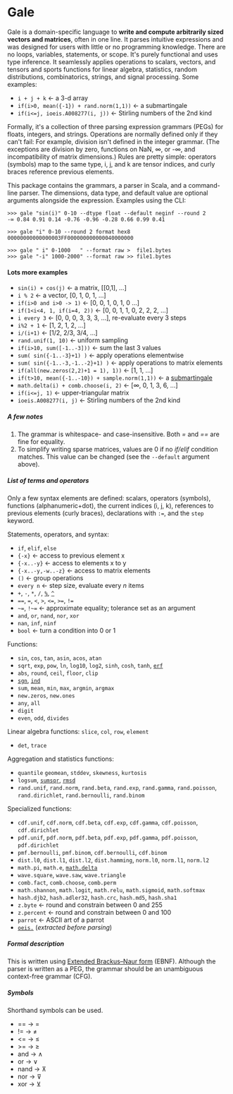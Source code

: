 
# Gale

Gale is a domain-specific language to **write and compute arbitrarily sized vectors and matrices**, often in one line.
It parses intuitive expressions and was designed for users with little or no programming knowledge. There are no loops, variables, statements, or scope. It's purely functional and uses type inference.
It seamlessly applies operations to scalars, vectors, and tensors and sports functions for linear algebra, statistics, random distributions, combinatorics, strings, and signal processing. Some examples:
- `i + j + k` ← a 3-d array
- `if(i>0, mean({-1}) + rand.norm(1,1))` ← a submartingale
- `if(i<=j, ioeis.A008277(i, j))` ← Stirling numbers of the 2nd kind

Formally, it's a collection of three parsing expression grammars (PEGs) for floats, integers, and strings. Operations are normally defined only if they can't fail: For example, division isn't defined in the integer grammar. (The exceptions are division by zero, functions on NaN, ∞, or -∞, and incompatibility of matrix dimensions.)
Rules are pretty simple: operators (symbols) map to the same type, i, j, and k are tensor indices, and curly braces reference previous elements.

This package contains the grammars, a parser in Scala, and a command-line parser.
The dimensions, data type, and default value are optional arguments alongside the expression. Examples using the CLI:
```
>>> gale "sin(i)" 0-10 --dtype float --default neginf --round 2
-∞ 0.84 0.91 0.14 -0.76 -0.96 -0.28 0.66 0.99 0.41

>>> gale "i" 0-10 --round 2 format hex8
00000000000000003FF000000000000040000000

>>> gale " i" 0-1000   " --format raw >  file1.bytes
>>> gale "-i" 1000-2000" --format raw >> file1.bytes
```

#### Lots more examples

- `sin(i) + cos(j)` ← a matrix, [[0,1], ...]
- `i % 2` ← a vector, [0, 1, 0, 1, ...] 
- `if(i>0 and i>0 -> 1)`  ← [0, 0, 1, 0, 1, 0 ...]
- `if(1<i<4, 1, if(i=4, 2))` ← [0, 0, 1, 1, 0, 2, 2, 2, ...]
- `i every 3`  ← [0, 0, 0, 3, 3, 3, ...], re-evaluate every 3 steps
- `i%2 + 1` ← [1, 2, 1, 2, ...]
- `i/(i+1)` ← [1/2, 2/3, 3/4, ...]
- `rand.unif(1, 10)` ← uniform sampling
- `if(i>10, sum([-1..-3]))` ← sum the last 3 values
- `sum( sin({-1..-3}+1) )` ← apply operations elementwise
- `sum( sin({-1..-3,-1..-2}+1) )` ← apply operations to matrix elements
- `if(all(new.zeros(2,2)+1 = 1), 1))` ← [1, 1, ...]
- `if(t>10, mean({-1..-10}) + sample.norm(1,1))` ← a [submartingale](https://en.wikipedia.org/wiki/Martingale_(probability_theory)#Submartingales,_supermartingales,_and_relationship_to_harmonic_functions)
- `math.delta(i) + comb.choose(i, 2)` ← [∞, 0, 1, 3, 6, ...]
- `if(i<=j, 1)` ← upper-triangular matrix
- `ioeis.A008277(i, j)` ← Stirling numbers of the 2nd kind


##### A few notes

1. The grammar is whitespace- and case-insensitive. Both _=_ and _==_ are fine for equality.
2. To simplify writing sparse matrices, values are 0 if no _if/elif_ condition matches. This value can be changed (see the `--default` argument above).


##### List of terms and operators

Only a few syntax elements are defined: scalars, operators (symbols), functions (alphanumeric+dot), the current indices (i, j, k), references to previous elements (curly braces), declarations with `:=`, and the `step` keyword.

Statements, operators, and syntax:
- `if`, `elif`, `else`
- `{-x}` ← access to previous element x
- `{-x..-y}` ← access to elements x to y
- `{-x..-y,-w..-z}` ← access to matrix elements
- `()` ← group operations
- `every n` ← step size, evaluate every _n_ items
- `+`, `-`, `*`, `/`, [`%`](https://en.wikipedia.org/wiki/Modulo_operation), [`^`](https://en.wikipedia.org/wiki/Exponentiation)
- `==`, `=`, `<`, `>`, `<=`, `>=`, `!=`
- `~=`, `!~=` ← approximate equality; tolerance set as an argument
- `and`, `or`, `nand`, `nor`, `xor`
- `nan`, `inf`, `ninf`
- `bool` ← turn a condition into 0 or 1

Functions:
- `sin`, `cos`, `tan`, `asin`, `acos`, `atan`
- `sqrt`, `exp`, `pow`, `ln`, `log10`, `log2`, `sinh`, `cosh`, `tanh`, [`erf`](https://en.wikipedia.org/wiki/Error_function)
- `abs`, `round`, `ceil`, `floor`, `clip`
- [`sgn`](https://en.wikipedia.org/wiki/Sign_function), [`ind`](https://en.wikipedia.org/wiki/Indicator_function)
- `sum`, `mean`, `min`, `max`, `argmin`, `argmax`
- `new.zeros`, `new.ones`
- `any`, `all`
- `digit`
- `even`, `odd`, `divides`

Linear algebra functions:
`slice`, `col`, `row`, `element`
- 	`det`, `trace`

Aggregation and statistics functions:
- `quantile` `geomean`, `stddev`, `skewness`, `kurtosis`
- `logsum`, [`sumsqr`](https://en.wikipedia.org/wiki/Total_sum_of_squares), [`rmsd`](https://en.wikipedia.org/wiki/Root-mean-square_deviation)
- `rand.unif`, `rand.norm`, `rand.beta`, `rand.exp`, `rand.gamma`, `rand.poisson`, `rand.dirichlet`,  `rand.bernoulli`, `rand.binom`

Specialized functions:

- `cdf.unif`, `cdf.norm`, `cdf.beta`, `cdf.exp`, `cdf.gamma`, `cdf.poisson`, `cdf.dirichlet`
- `pdf.unif`, `pdf.norm`, `pdf.beta`, `pdf.exp`, `pdf.gamma`, `pdf.poisson`, `pdf.dirichlet`
- `pmf.bernoulli`, `pmf.binom`, `cdf.bernoulli`, `cdf.binom`
- `dist.l0`, `dist.l1`, `dist.l2`, `dist.hamming`, `norm.l0`, `norm.l1`, `norm.l2`
- `math.pi`, `math.e`, [`math.delta`](https://en.wikipedia.org/wiki/Dirac_delta_function)
- `wave.square`, `wave.saw`, `wave.triangle`
- `comb.fact`, `comb.choose`, `comb.perm`
- `math.shannon`, `math.logit`, `math.relu`, `math.sigmoid`, `math.softmax`
- `hash.djb2`, `hash.adler32`, `hash.crc`, `hash.md5`, `hash.sha1`
- `z.byte` ← round and constrain between 0 and 255
- `z.percent` ← round and constrain between 0 and 100
- `parrot` ← ASCII art of a parrot
- [`oeis.`](https://oeis.org/) (_extracted before parsing_)


##### Formal description

This is written using [Extended Brackus–Naur form](https://en.wikipedia.org/wiki/Extended_Backus%E2%80%93Naur_form) (EBNF).
Although the parser is written as a PEG, the grammar should be an unambiguous context-free grammar (CFG).

##### Symbols

Shorthand symbols can be used.

- == → =
- != → ≠
- <= → ≤
- \>= → ≥
- and → ∧
- or → ∨
- nand → ⊼
- nor → ⊽
- xor → ⊻


